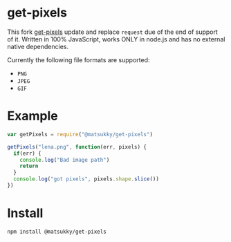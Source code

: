 get-pixels
==========
This fork [get-pixels](https://github.com/scijs/get-pixels) update and replace ``request`` due of the end of support of it. Written in 100% JavaScript, works ONLY in node.js and has no external native dependencies.

Currently the following file formats are supported:

* `PNG`
* `JPEG`
* `GIF`

Example
=======

```javascript
var getPixels = require("@matsukky/get-pixels")

getPixels("lena.png", function(err, pixels) {
  if(err) {
    console.log("Bad image path")
    return
  }
  console.log("got pixels", pixels.shape.slice())
})
```

Install
=======

    npm install @matsukky/get-pixels
